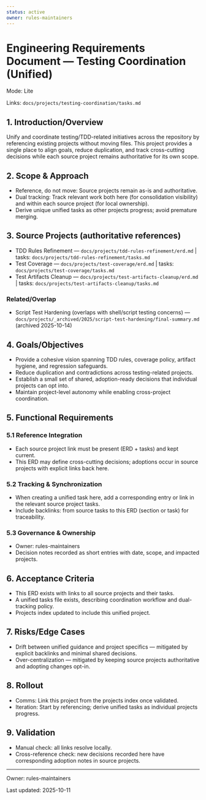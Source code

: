 ```yaml
---
status: active
owner: rules-maintainers
---
```


# Engineering Requirements Document — Testing Coordination (Unified)

Mode: Lite


Links: `docs/projects/testing-coordination/tasks.md`

## 1. Introduction/Overview

Unify and coordinate testing/TDD-related initiatives across the repository by referencing existing projects without moving files. This project provides a single place to align goals, reduce duplication, and track cross-cutting decisions while each source project remains authoritative for its own scope.

## 2. Scope & Approach

- Reference, do not move: Source projects remain as-is and authoritative.
- Dual tracking: Track relevant work both here (for consolidation visibility) and within each source project (for local ownership).
- Derive unique unified tasks as other projects progress; avoid premature merging.

## 3. Source Projects (authoritative references)

- TDD Rules Refinement — `docs/projects/tdd-rules-refinement/erd.md` | tasks: `docs/projects/tdd-rules-refinement/tasks.md`
- Test Coverage — `docs/projects/test-coverage/erd.md` | tasks: `docs/projects/test-coverage/tasks.md`
- Test Artifacts Cleanup — `docs/projects/test-artifacts-cleanup/erd.md` | tasks: `docs/projects/test-artifacts-cleanup/tasks.md`

### Related/Overlap

- Script Test Hardening (overlaps with shell/script testing concerns) — `docs/projects/_archived/2025/script-test-hardening/final-summary.md` (archived 2025-10-14)

## 4. Goals/Objectives

- Provide a cohesive vision spanning TDD rules, coverage policy, artifact hygiene, and regression safeguards.
- Reduce duplication and contradictions across testing-related projects.
- Establish a small set of shared, adoption-ready decisions that individual projects can opt into.
- Maintain project-level autonomy while enabling cross-project coordination.

## 5. Functional Requirements

### 5.1 Reference Integration

- Each source project link must be present (ERD + tasks) and kept current.
- This ERD may define cross-cutting decisions; adoptions occur in source projects with explicit links back here.

### 5.2 Tracking & Synchronization

- When creating a unified task here, add a corresponding entry or link in the relevant source project tasks.
- Include backlinks: from source tasks to this ERD (section or task) for traceability.

### 5.3 Governance & Ownership

- Owner: rules-maintainers
- Decision notes recorded as short entries with date, scope, and impacted projects.

## 6. Acceptance Criteria

- This ERD exists with links to all source projects and their tasks.
- A unified tasks file exists, describing coordination workflow and dual-tracking policy.
- Projects index updated to include this unified project.

## 7. Risks/Edge Cases

- Drift between unified guidance and project specifics — mitigated by explicit backlinks and minimal shared decisions.
- Over-centralization — mitigated by keeping source projects authoritative and adopting changes opt-in.

## 8. Rollout

- Comms: Link this project from the projects index once validated.
- Iteration: Start by referencing; derive unified tasks as individual projects progress.

## 9. Validation

- Manual check: all links resolve locally.
- Cross-reference check: new decisions recorded here have corresponding adoption notes in source projects.

---

Owner: rules-maintainers

Last updated: 2025-10-11
